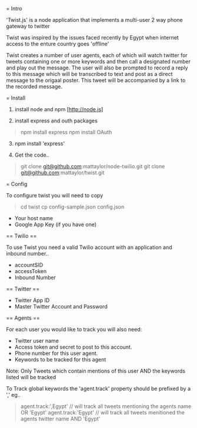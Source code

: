
= Intro 

'Twist.js' is a node application that implements a multi-user 2 way phone gateway to twitter

Twist was inspired by the issues faced recently by Egypt when internet access to the enture country goes 'offline'

Twist creates a number of user agents, each of which will watch twitter for tweets containing one or more keywords and then call a designated number and play out the message. 
The user will also be prompted to record a reply to this message which will be transcribed to text and post as a direct message to the origaal poster.
This tweet will be accompanied by a link to the recorded message.

= Install  

1. install node and npm [http://node.js]

2. install express and outh packages

> npm install express
> npm install OAuth

3. npm install 'express'

5. Get the code..
> git clone git@github.com:mattaylor/node-twilio.git
> git clone git@github.com:mattaylor/twist.git

= Config 

To configure twist you will need to copy 
> cd twist
> cp config-sample.json config.json

* Your host name
* Google App Key (if you have one)

== Twilio ==

To use Twist you need a valid Twilio account with an application and inbound number..

* accountSID
* accessToken
* Inbound Number

== Twitter ==


* Twitter App ID
* Master Twitter Account and Password

== Agents ==

For each user you would like to track you will also need:

* Twitter user name 
* Access token and secret to post to this account.
* Phone number for this user agent.
* Keywords to be tracked for this agent

Note: Only Tweets which contain mentions of this user AND the keywords listed will be tracked

To Track global keywords the 'agent.track' property should be prefixed by a ',' eg.. 
> agent.track:',Egypt'  // will track all tweets mentioning the agents name OR 'Egypt'
> agent.track:'Egypt'   // will track all tweets menitioned the agents twitter name AND 'Egypt'

